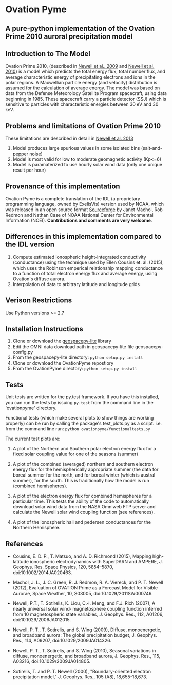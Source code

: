 # Ovation Pyme
## A pure-python implementation of the Ovation Prime 2010 auroral precipitation model

## Introduction to The Model
Ovation Prime 2010, (described in [Newell et al., 2009](https://doi.org/10.1029/2009JA014326) and [Newell et al. 2010](https://doi.org/10.1029/2009JA014805)) is a model which predicts the total energy flux, total number flux,
and average characteristic energy of precipitating electrons and ions in the polar regions.
A Maxwellian particle energy (and velocity) distribution is assumed for the calculation of
average energy. The model was based on data from the Defense Meteorology Satellite Program
spacecraft, using data beginning in 1985. These spacecraft carry a particle detector (SSJ)
which is sensitive to particles with characteristic energies between 30 eV and 30 keV.

## Problems and limitations of Ovation Prime 2010
These limitations are described in detail in [Newell et al. 2013](https://doi.org/10.1002/2014SW001056)
1. Model produces large spurious values in some isolated bins (salt-and-pepper noise)
2. Model is most valid for low to moderate geomagnetic activity (Kp<=6)
3. Model is paramaterized to use hourly solar wind data (only one unique result per hour)

## Provenance of this implementation
Ovation Pyme is a complete translation of the IDL (a proprietary programming language,
owned by ExelisVis) version used by NOAA, which was released in an open source format 
[Sourceforge](https://sourceforge.net/projects/ovation-prime/) by Janet Machol, Rob Redmon and Nathan Case
of NOAA National Center for Environmental Information (NCEI). 
__Contributions and comments are very welcome__.

## Differences in this implementation compared to the IDL version

1. Compute estimated ionospheric height-integrated conductivity (conductance) using 
the technique used by Ellen Cousins et. al. (2015), which uses the Robinson emperical
relationship mapping conductance to a function of total electron energy flux and average energy, using
Ovation's diffuse aurora.
2. Interpolation of data to arbitrary latitude and longitude grids

## Verison Restrictions
Use Python versions >= 2.7

## Installation Instructions
1. Clone or download the [geospacepy-lite](https://github.com/lkilcommons/geospacepy-lite) library
2. Edit the OMNI data download path in geospacepy-lite file geospacepy-config.py
3. From the geospacepy-lite directory: `python setup.py install`
4. Clone or download the OvationPyme repostiory
5. From the OvationPyme directory: `python setup.py install`

## Tests
Unit tests are written for the py.test framework. If you have this installed,
you can run the tests by issuing `py.test` from the command line in the 'ovationpyme'
directory.

Functional tests (which make several plots to show things are working properly) 
can be run by calling the package's test_plots.py as a script.
i.e. from the command line run:
`python ovationpyme/functionaltests.py`

The current test plots are:

1. A plot of the Northern and Southern polar electron energy flux for a fixed solar coupling value for one of the seasons (summer)

2. A plot of the combined (averaged) northern and southern electron energy flux for the hemispherically appropriate summer
(the data for boreal summer for the north, and for boreal winter (which is austral summer), for the south. This is traditionally how the model is run (combined hemispheres). 

3. A plot of the electron energy flux for 
combined hemispheres for a particular time. This
tests the ability of the code to automatically download solar wind data from the NASA Omniweb FTP server and calculate the 
Newell solar wind coupling function (see references). 

4. A plot of the ionospheric hall and pedersen conductances for the Northern Hemisphere.

## References

- Cousins, E. D. P., T. Matsuo, and A. D. Richmond (2015), Mapping high-latitude ionospheric electrodynamics with SuperDARN and AMPERE, J. Geophys. Res. Space Physics, 120, 5854–5870, doi:10.1002/2014JA020463.

- Machol, J. L., J. C. Green, R. J. Redmon, R. A. Viereck, and P. T. Newell (2012), Evaluation of OVATION
Prime as a Forecast Model for Visible Aurorae, Space Weather, 10, S03005,
doi:10.1029/2011SW000746.

- Newell, P.T., T. Sotirelis, K. Liou, C.‐I. Meng, and F.J. Rich (2007), A nearly universal solar wind‐
magnetosphere coupling function inferred from 10 magnetospheric state variables, J. Geophys. Res.,
112, A01206, doi:10.1029/2006JA012015.

- Newell, P. T., T. Sotirelis, and S. Wing (2009), Diffuse, monoenergetic, and broadband aurora: The global
precipitation budget, J. Geophys. Res., 114, A09207, doi:10.1029/2009JA014326.

- Newell, P. T., T. Sotirelis, and S. Wing (2010), Seasonal variations in diffuse, monoenergetic, and broadband aurora, J. Geophys. Res., 115, A03216, doi:10.1029/2009JA014805.

- Sotirelis, T. and P. T. Newell (2000), "Boundary-oriented electron precipitation model," J. Geophys. Res.,
105 (A8), 18,655-18,673.
